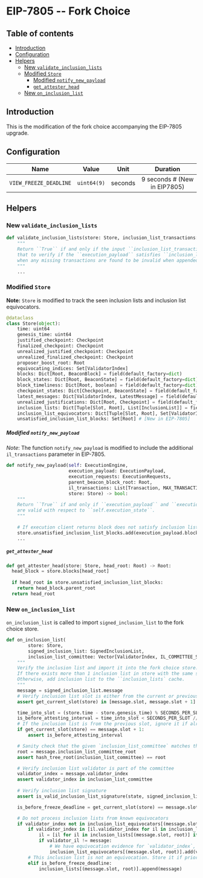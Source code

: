 # EIP-7805 -- Fork Choice

## Table of contents
<!-- TOC -->
<!-- START doctoc generated TOC please keep comment here to allow auto update -->
<!-- DON'T EDIT THIS SECTION, INSTEAD RE-RUN doctoc TO UPDATE -->

- [Introduction](#introduction)
- [Configuration](#configuration)
- [Helpers](#helpers)
  - [New `validate_inclusion_lists`](#new-validate_inclusion_lists)
  - [Modified `Store`](#modified-store)
      - [Modified `notify_new_payload`](#modified-notify_new_payload)
      - [`get_attester_head`](#get_attester_head)
  - [New `on_inclusion_list`](#new-on_inclusion_list)

<!-- END doctoc generated TOC please keep comment here to allow auto update -->
<!-- /TOC -->

## Introduction

This is the modification of the fork choice accompanying the EIP-7805 upgrade.

## Configuration

| Name | Value | Unit | Duration |
| - | - | :-: | :-: |
| `VIEW_FREEZE_DEADLINE` | `uint64(9)` | seconds | 9 seconds  # (New in EIP7805) | 

## Helpers

### New `validate_inclusion_lists`

```python
def validate_inclusion_lists(store: Store, inclusion_list_transactions: List[Transaction, MAX_TRANSACTIONS_PER_INCLUSION_LIST * IL_COMMITTEE_SIZE], execution_payload: ExecutionPayload) -> bool:
    """
    Return ``True`` if and only if the input ``inclusion_list_transactions`` satifies validation, 
    that to verify if the ``execution_payload`` satisfies ``inclusion_list_transactions`` validity conditions either when all transactions are present in payload or 
    when any missing transactions are found to be invalid when appended to the end of the payload unless the block is full.
    """
    ...
```

### Modified `Store` 

**Note:** `Store` is modified to track the seen inclusion lists and inclusion list equivocators.

```python
@dataclass
class Store(object):
    time: uint64
    genesis_time: uint64
    justified_checkpoint: Checkpoint
    finalized_checkpoint: Checkpoint
    unrealized_justified_checkpoint: Checkpoint
    unrealized_finalized_checkpoint: Checkpoint
    proposer_boost_root: Root
    equivocating_indices: Set[ValidatorIndex]
    blocks: Dict[Root, BeaconBlock] = field(default_factory=dict)
    block_states: Dict[Root, BeaconState] = field(default_factory=dict)
    block_timeliness: Dict[Root, boolean] = field(default_factory=dict)
    checkpoint_states: Dict[Checkpoint, BeaconState] = field(default_factory=dict)
    latest_messages: Dict[ValidatorIndex, LatestMessage] = field(default_factory=dict)
    unrealized_justifications: Dict[Root, Checkpoint] = field(default_factory=dict)
    inclusion_lists: Dict[Tuple[Slot, Root], List[InclusionList]] = field(default_factory=dict) # [New in EIP-7805]
    inclusion_list_equivocators: Dict[Tuple[Slot, Root], Set[ValidatorIndex]] = field(default_factory=dict) # [New in EIP-7805]
    unsatisfied_inclusion_list_blocks: Set[Root] # [New in EIP-7805]
```

##### Modified `notify_new_payload`

*Note*: The function `notify_new_payload` is modified to include the additional `il_transactions` parameter in EIP-7805.

```python
def notify_new_payload(self: ExecutionEngine,
                       execution_payload: ExecutionPayload,
                       execution_requests: ExecutionRequests,
                       parent_beacon_block_root: Root,
                       il_transactions: List[Transaction, MAX_TRANSACTIONS_PER_INCLUSION_LIST],
                       store: Store) -> bool:
    """
    Return ``True`` if and only if ``execution_payload`` and ``execution_requests`` 
    are valid with respect to ``self.execution_state``.
    """
    
    # If execution client returns block does not satisfy inclusion list transactions, cache the block
    store.unsatisfied_inclusion_list_blocks.add(execution_payload.block_root)
    ...
```

##### `get_attester_head`

```python
def get_attester_head(store: Store, head_root: Root) -> Root:
  head_block = store.blocks[head_root]
  
  if head_root in store.unsatisfied_inclusion_list_blocks:
    return head_block.parent_root
  return head_root

```

### New `on_inclusion_list`

`on_inclusion_list` is called to import `signed_inclusion_list` to the fork choice store.

```python
def on_inclusion_list(
        store: Store, 
        signed_inclusion_list: SignedInclusionList, 
        inclusion_list_committee: Vector[ValidatorIndex, IL_COMMITTEE_SIZE]]) -> None:
    """
    Verify the inclusion list and import it into the fork choice store.
    If there exists more than 1 inclusion list in store with the same slot and validator index, add the equivocator to the ``inclusion_list_equivocators`` cache.
    Otherwise, add inclusion list to the ``inclusion_lists` cache.
    """
    message = signed_inclusion_list.message
    # Verify inclusion list slot is either from the current or previous slot
    assert get_current_slot(store) in [message.slot, message.slot + 1]

    time_into_slot = (store.time - store.genesis_time) % SECONDS_PER_SLOT
    is_before_attesting_interval = time_into_slot < SECONDS_PER_SLOT // INTERVALS_PER_SLOT
    # If the inclusion list is from the previous slot, ignore it if already past the attestation deadline
    if get_current_slot(store) == message.slot + 1:
        assert is_before_attesting_interval

    # Sanity check that the given `inclusion_list_committee` matches the root in the inclusion list
    root = message.inclusion_list_committee_root
    assert hash_tree_root(inclusion_list_committee) == root

    # Verify inclusion list validator is part of the committee
    validator_index = message.validator_index
    assert validator_index in inclusion_list_committee
   
    # Verify inclusion list signature
    assert is_valid_inclusion_list_signature(state, signed_inclusion_list)

    is_before_freeze_deadline = get_current_slot(store) == message.slot and time_into_slot < VIEW_FREEZE_DEADLINE

    # Do not process inclusion lists from known equivocators
    if validator_index not in inclusion_list_equivocators[(message.slot, root)]:
        if validator_index in [il.validator_index for il in inclusion_lists[(message.slot, root)]]:
            il = [il for il in inclusion_lists[(message.slot, root)] if il.validator_index == validator_index][0]
            if validator_il != message:
                # We have equivocation evidence for `validator_index`, record it as equivocator
                inclusion_list_equivocators[(message.slot, root)].add(validator_index)
        # This inclusion list is not an equivocation. Store it if prior to the view freeze deadline
        elif is_before_freeze_deadline:
            inclusion_lists[(message.slot, root)].append(message)
```


